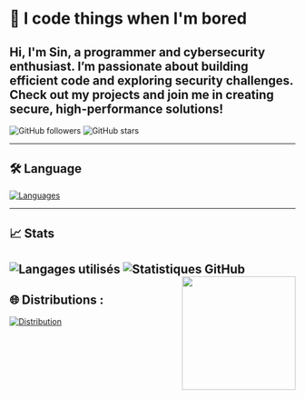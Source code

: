 # 👋 I code things when I'm bored
Hi, I'm Sin, a programmer and cybersecurity enthusiast. I’m passionate about building efficient code and exploring security challenges. Check out my projects and join me in creating secure, high-performance solutions!
---
![GitHub followers](https://img.shields.io/github/followers/ph0sph0re?label=Suiveurs&style=social)
![GitHub stars](https://img.shields.io/github/stars/ph0sph0re?affiliations=OWNER&style=social)

---

## 🛠️ Language

[![Languages](https://skillicons.dev/icons?i=python,rust,java,cpp)](https://skillicons.dev) <br />

---

## 📈 Stats

![Langages utilisés](https://github-readme-stats.vercel.app/api/top-langs/?username=ph0sph0re&layout=compact&hide=Jupyter%20Notebook&langs_count=6&theme=radical&card_width=700)
![Statistiques GitHub](https://github-readme-stats.vercel.app/api?username=ph0sph0re&show_icons=true&count_private=true&theme=radical&card_width=700)
<img align='right' src='https://user-images.githubusercontent.com/5713670/87202985-820dcb80-c2b6-11ea-9f56-7ec461c497c3.gif' width='200'>
---

## 🌐 Distributions :

[![Distribution](https://skillicons.dev/icons?i=windows,arch,kali,ubuntu,debian)](https://skillicons.dev) <br />
